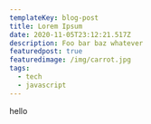 ```yaml
---
templateKey: blog-post
title: Lorem Ipsum
date: 2020-11-05T23:12:21.517Z
description: Foo bar baz whatever
featuredpost: true
featuredimage: /img/carrot.jpg
tags:
  - tech
  - javascript
---
```

hello